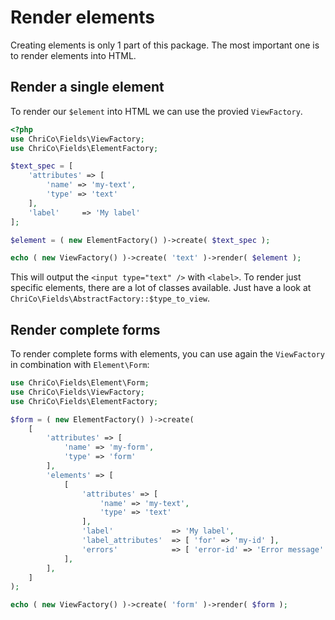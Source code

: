 # Render elements
Creating elements is only 1 part of this package. The most important one is to render elements into HTML.


## Render a single element
To render our `$element` into HTML we can use the provied `ViewFactory`. 

```php
<?php
use ChriCo\Fields\ViewFactory;
use ChriCo\Fields\ElementFactory;

$text_spec = [
	'attributes' => [
		'name' => 'my-text',
		'type' => 'text'
	],
	'label'     => 'My label'
];

$element = ( new ElementFactory() )->create( $text_spec );

echo ( new ViewFactory() )->create( 'text' )->render( $element );
```

This will output the `<input type="text" />` with `<label>`. To render just specific elements, there are a lot of classes available. Just have a look at `ChriCo\Fields\AbstractFactory::$type_to_view`.


## Render complete forms

To render complete forms with elements, you can use again the `ViewFactory` in combination with `Element\Form`:

```php
use ChriCo\Fields\Element\Form;
use ChriCo\Fields\ViewFactory;
use ChriCo\Fields\ElementFactory;

$form = ( new ElementFactory() )->create( 
	[
		'attributes' => [
			'name' => 'my-form',
			'type' => 'form'
		],
		'elements' => [
			[
				'attributes' => [
					'name' => 'my-text',
					'type' => 'text'
				],
				'label'             => 'My label',
				'label_attributes'  => [ 'for' => 'my-id' ],
				'errors'            => [ 'error-id' => 'Error message' ]
			],
		],
	]
);

echo ( new ViewFactory() )->create( 'form' )->render( $form );
```